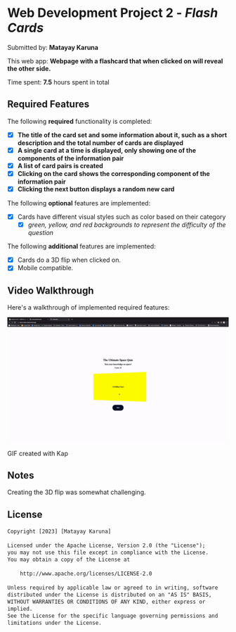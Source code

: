 # Web Development Project 2 - *Flash Cards*

Submitted by: **Matayay Karuna**

This web app: **Webpage with a flashcard that when clicked on will reveal the other side.**

Time spent: **7.5** hours spent in total

## Required Features

The following **required** functionality is completed:

- [x] **The title of the card set and some information about it, such as a short description and the total number of cards are displayed**
- [x] **A single card at a time is displayed, only showing one of the components of the information pair**
- [x] **A list of card pairs is created**
- [x] **Clicking on the card shows the corresponding component of the information pair**
- [x] **Clicking the next button displays a random new card**

The following **optional** features are implemented:

- [x] Cards have different visual styles such as color based on their category
  - [x] *green, yellow, and red backgrounds to represent the difficulty of the question*

The following **additional** features are implemented:

* [x] Cards do a 3D flip when clicked on.
* [x] Mobile compatible.

## Video Walkthrough

Here's a walkthrough of implemented required features:

![](./src/assets/flashCardDemo.gif)

GIF created with Kap

## Notes

Creating the 3D flip was somewhat challenging.

## License

    Copyright [2023] [Matayay Karuna]

    Licensed under the Apache License, Version 2.0 (the "License");
    you may not use this file except in compliance with the License.
    You may obtain a copy of the License at

        http://www.apache.org/licenses/LICENSE-2.0

    Unless required by applicable law or agreed to in writing, software
    distributed under the License is distributed on an "AS IS" BASIS,
    WITHOUT WARRANTIES OR CONDITIONS OF ANY KIND, either express or implied.
    See the License for the specific language governing permissions and
    limitations under the License.